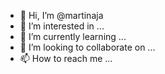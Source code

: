 - 👋 Hi, I’m @martinaja
- 👀 I’m interested in ...
- 🌱 I’m currently learning ...
- 💞️ I’m looking to collaborate on ...
- 📫 How to reach me ...

<!---
martinaja/martinaja is a ✨ special ✨ repository because its `README.md` (this file) appears on your GitHub profile.
You can click the Preview link to take a look at your changes.
--->
